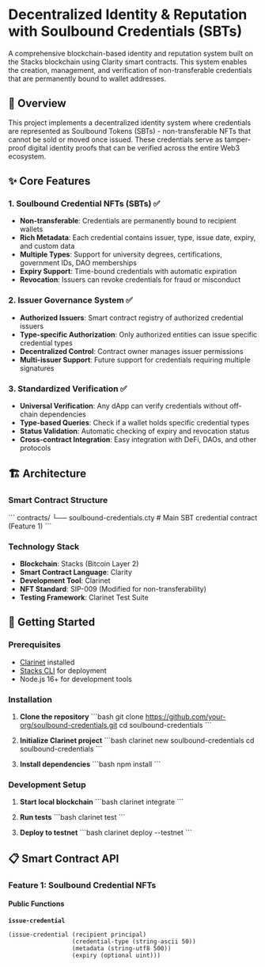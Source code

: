 # Decentralized Identity & Reputation with Soulbound Credentials (SBTs)

A comprehensive blockchain-based identity and reputation system built on the Stacks blockchain using Clarity smart contracts. This system enables the creation, management, and verification of non-transferable credentials that are permanently bound to wallet addresses.

## 🎯 Overview

This project implements a decentralized identity system where credentials are represented as Soulbound Tokens (SBTs) - non-transferable NFTs that cannot be sold or moved once issued. These credentials serve as tamper-proof digital identity proofs that can be verified across the entire Web3 ecosystem.

## ✨ Core Features

### 1. Soulbound Credential NFTs (SBTs) ✅
- **Non-transferable**: Credentials are permanently bound to recipient wallets
- **Rich Metadata**: Each credential contains issuer, type, issue date, expiry, and custom data
- **Multiple Types**: Support for university degrees, certifications, government IDs, DAO memberships
- **Expiry Support**: Time-bound credentials with automatic expiration
- **Revocation**: Issuers can revoke credentials for fraud or misconduct

### 2. Issuer Governance System ✅
- **Authorized Issuers**: Smart contract registry of authorized credential issuers
- **Type-specific Authorization**: Only authorized entities can issue specific credential types
- **Decentralized Control**: Contract owner manages issuer permissions
- **Multi-issuer Support**: Future support for credentials requiring multiple signatures

### 3. Standardized Verification ✅
- **Universal Verification**: Any dApp can verify credentials without off-chain dependencies
- **Type-based Queries**: Check if a wallet holds specific credential types
- **Status Validation**: Automatic checking of expiry and revocation status
- **Cross-contract Integration**: Easy integration with DeFi, DAOs, and other protocols

## 🏗️ Architecture

### Smart Contract Structure
\`\`\`
contracts/
└── soulbound-credentials.cty    # Main SBT credential contract (Feature 1)
\`\`\`

### Technology Stack
- **Blockchain**: Stacks (Bitcoin Layer 2)
- **Smart Contract Language**: Clarity
- **Development Tool**: Clarinet
- **NFT Standard**: SIP-009 (Modified for non-transferability)
- **Testing Framework**: Clarinet Test Suite

## 🚀 Getting Started

### Prerequisites
- [Clarinet](https://github.com/hirosystems/clarinet) installed
- [Stacks CLI](https://docs.stacks.co/docs/cli) for deployment
- Node.js 16+ for development tools

### Installation

1. **Clone the repository**
   \`\`\`bash
   git clone https://github.com/your-org/soulbound-credentials.git
   cd soulbound-credentials
   \`\`\`

2. **Initialize Clarinet project**
   \`\`\`bash
   clarinet new soulbound-credentials
   cd soulbound-credentials
   \`\`\`

3. **Install dependencies**
   \`\`\`bash
   npm install
   \`\`\`

### Development Setup

1. **Start local blockchain**
   \`\`\`bash
   clarinet integrate
   \`\`\`

2. **Run tests**
   \`\`\`bash
   clarinet test
   \`\`\`

3. **Deploy to testnet**
   \`\`\`bash
   clarinet deploy --testnet
   \`\`\`

## 📋 Smart Contract API

### Feature 1: Soulbound Credential NFTs

#### Public Functions

**`issue-credential`**
```clarity
(issue-credential (recipient principal) 
                  (credential-type (string-ascii 50)) 
                  (metadata (string-utf8 500)) 
                  (expiry (optional uint)))
